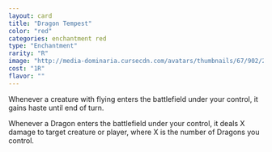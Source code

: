 ```yaml
---
layout: card
title: "Dragon Tempest"
color: "red"
categories: enchantment red
type: "Enchantment"
rarity: "R"
image: "http://media-dominaria.cursecdn.com/avatars/thumbnails/67/902/200/283/635608913317976503.png"
cost: "1R"
flavor: ""
---
```


Whenever a creature with flying enters the battlefield under your control, it gains haste until end of turn.

Whenever a Dragon enters the battlefield under your control, it deals X damage to target creature or player, where X is the number of Dragons you control.
